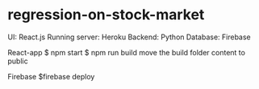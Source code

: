 # regression-on-stock-market

UI: React.js
Running server: Heroku
Backend: Python
Database: Firebase

React-app
$ npm start
$ npm run build
move the build folder content to public

Firebase
$firebase deploy
